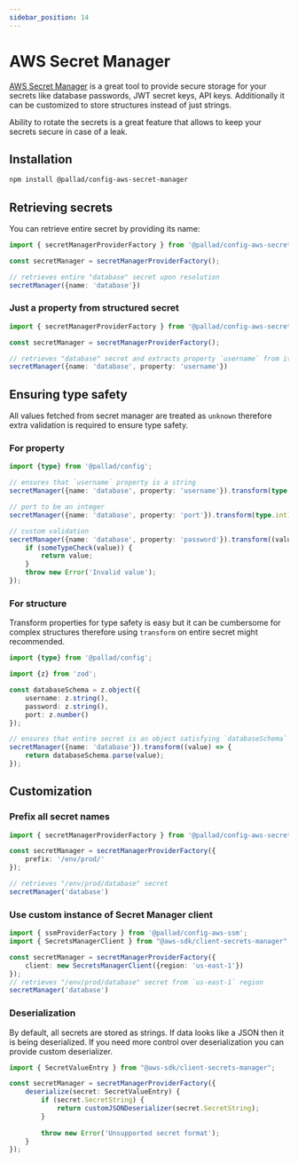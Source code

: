 ```yaml
---
sidebar_position: 14
---
```


# AWS Secret Manager

[AWS Secret Manager](https://docs.aws.amazon.com/secretsmanager/latest/userguide/intro.html) is a great tool to provide 
secure storage for your secrets like database passwords, JWT secret keys, API keys. 
Additionally it can be customized to store structures instead of just strings.

Ability to rotate the secrets is a great feature that allows to keep your secrets secure in case of a leak.


## Installation

```bash npm2yarn
npm install @pallad/config-aws-secret-manager
```

## Retrieving secrets

You can retrieve entire secret by providing its name:
```ts
import { secretManagerProviderFactory } from '@pallad/config-aws-secret-manager';

const secretManager = secretManagerProviderFactory();

// retrieves entire "database" secret upon resolution
secretManager({name: 'database'})
```
### Just a property from structured secret

```ts
import { secretManagerProviderFactory } from '@pallad/config-aws-secret-manager';

const secretManager = secretManagerProviderFactory();

// retrieves "database" secret and extracts property `username` from it
secretManager({name: 'database', property: 'username'})
```

## Ensuring type safety

All values fetched from secret manager are treated as `unknown` therefore extra validation is required to ensure type safety.

### For property

```ts
import {type} from '@pallad/config';

// ensures that `username` property is a string
secretManager({name: 'database', property: 'username'}).transform(type.string);

// port to be an integer
secretManager({name: 'database', property: 'port'}).transform(type.int);

// custom validation
secretManager({name: 'database', property: 'password'}).transform((value) => {
    if (someTypeCheck(value)) {
        return value;
    }
    throw new Error('Invalid value');
});
```

### For structure

Transform properties for type safety is easy but it can be cumbersome for complex structures therefore using `transform` on entire secret might recommended.
```ts
import {type} from '@pallad/config';

import {z} from 'zod';

const databaseSchema = z.object({
    username: z.string(),
    password: z.string(),
    port: z.number()
});

// ensures that entire secret is an object satisfying `databaseSchema`
secretManager({name: 'database'}).transform((value) => {
    return databaseSchema.parse(value);
});
```

## Customization

### Prefix all secret names

```ts
import { secretManagerProviderFactory } from '@pallad/config-aws-secret-manager';

const secretManager = secretManagerProviderFactory({
    prefix: '/env/prod/'
});

// retrieves "/env/prod/database" secret
secretManager('database')
```

### Use custom instance of Secret Manager client

```ts
import { ssmProviderFactory } from '@pallad/config-aws-ssm';
import { SecretsManagerClient } from "@aws-sdk/client-secrets-manager";

const secretManager = secretManagerProviderFactory({
    client: new SecretsManagerClient({region: 'us-east-1'})
});
// retrieves "/env/prod/database" secret from `us-east-1` region
secretManager('database')
```

### Deserialization

By default, all secrets are stored as strings. If data looks like a JSON then it is being deserialized.
If you need more control over deserialization you can provide custom deserializer.

```ts
import { SecretValueEntry } from "@aws-sdk/client-secrets-manager";

const secretManager = secretManagerProviderFactory({
    deserialize(secret: SecretValueEntry) {
        if (secret.SecretString) {
            return customJSONDeserializer(secret.SecretString);
        }
        
        throw new Error('Unsupported secret format');
    }
});
```
